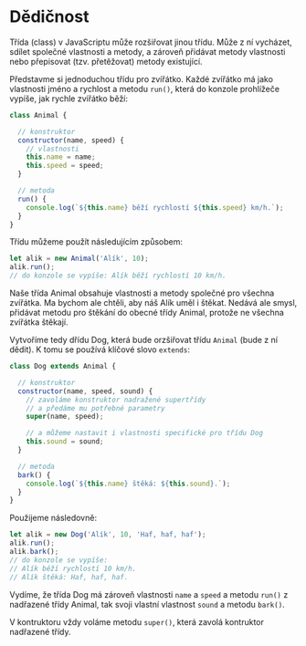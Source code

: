 # Dědičnost

Třída (class) v JavaScriptu může rozšiřovat jinou třídu. Může z ní vycházet, sdílet společné vlastnosti a metody, a zároveň přidávat metody vlastnosti nebo přepisovat (tzv. přetěžovat) metody existující.

Představme si jednoduchou třídu pro zvířátko. Každé zvířátko má jako vlastnosti jméno a rychlost a metodu `run()`, která do konzole prohlížeče vypíše, jak rychle zvířátko běží:

```javascript
class Animal {

  // konstruktor
  constructor(name, speed) {
    // vlastnosti
    this.name = name;
    this.speed = speed;
  }

  // metoda
  run() {
    console.log(`${this.name} běží rychlostí ${this.speed} km/h.`);
  }
}
```

Třídu můžeme použít následujícím způsobem:

```javascript
let alik = new Animal('Alík', 10);
alik.run();
// do konzole se vypíše: Alík běží rychlostí 10 km/h.
```

Naše třída Animal obsahuje vlastnosti a metody společné pro všechna zvířátka. Ma bychom ale chtěli, aby náš Alík uměl i štěkat. Nedává ale smysl, přidávat metodu pro štěkání do obecné třídy Animal, protože ne všechna zvířátka štěkají.

Vytvoříme tedy dřídu Dog, která bude orzšiřovat třídu `Animal` (bude z ní dědit). K tomu se používá klíčové slovo `extends`:

```javascript
class Dog extends Animal {

  // konstruktor
  constructor(name, speed, sound) {
    // zavoláme konstruktor nadražené supertřídy
    // a předáme mu potřebné parametry
    super(name, speed);

    // a můžeme nastavit i vlastnosti specifické pro třídu Dog
    this.sound = sound;
  }

  // metoda
  bark() {
    console.log(`${this.name} štěká: ${this.sound}.`);
  }
}
```

Použijeme následovně:

```javascript
let alik = new Dog('Alík', 10, 'Haf, haf, haf');
alik.run();
alik.bark();
// do konzole se vypíše:
// Alík běží rychlostí 10 km/h.
// Alík štěká: Haf, haf, haf.
```

Vydíme, že třída Dog má zároveň vlastnosti `name` a `speed` a metodu `run()` z nadřazené třídy Animal, tak svoji vlastní vlastnost `sound` a metodu `bark()`.

V kontruktoru vždy voláme metodu `super()`, která zavolá kontruktor nadřazené třídy.
